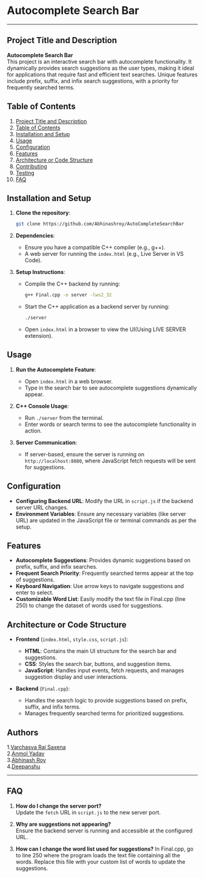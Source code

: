 # Autocomplete Search Bar
---
## Project Title and Description
**Autocomplete Search Bar**  
This project is an interactive search bar with autocomplete functionality. It dynamically provides search suggestions as the user types, making it ideal for applications that require fast and efficient text searches. Unique features include prefix, suffix, and infix search suggestions, with a priority for frequently searched terms.

## Table of Contents
1. [Project Title and Description](#project-title-and-description)
2. [Table of Contents](#table-of-contents)
3. [Installation and Setup](#installation-and-setup)
4. [Usage](#usage)
5. [Configuration](#configuration)
6. [Features](#features)
7. [Architecture or Code Structure](#architecture-or-code-structure)
8. [Contributing](#contributing)
9. [Testing](#testing)
10. [FAQ](#faq)

## Installation and Setup
1. **Clone the repository**:  
      ```bash
      git clone https://github.com/Abhinashroy/AutoCompleteSearchBar
      ```
2. **Dependencies**:
   - Ensure you have a compatible C++ compiler (e.g., g++).
   - A web server for running the `index.html` (e.g., Live Server in VS Code).

3. **Setup Instructions**:
   - Compile the C++ backend by running:
     ```bash
     g++ Final.cpp -o server -lws2_32
     ```
   - Start the C++ application as a backend server by running:
      ```bash
     ./server
     ```
   - Open `index.html` in a browser to view the UI(Using LIVE SERVER extension).

## Usage
1. **Run the Autocomplete Feature**:
   - Open `index.html` in a web browser.
   - Type in the search bar to see autocomplete suggestions dynamically appear.
   
2. **C++ Console Usage**:
   - Run `./server` from the terminal.
   - Enter words or search terms to see the autocomplete functionality in action.

3. **Server Communication**:
   - If server-based, ensure the server is running on `http://localhost:8080`, where JavaScript fetch requests will be sent for suggestions.

## Configuration
- **Configuring Backend URL**: Modify the URL in `script.js` if the backend server URL changes.
- **Environment Variables**: Ensure any necessary variables (like server URL) are updated in the JavaScript file or terminal commands as per the setup.

## Features
- **Autocomplete Suggestions**: Provides dynamic suggestions based on prefix, suffix, and infix searches.
- **Frequent Search Priority**: Frequently searched terms appear at the top of suggestions.
- **Keyboard Navigation**: Use arrow keys to navigate suggestions and enter to select.
- **Customizable Word List**: Easily modify the text file in Final.cpp (line 250) to change the dataset of words used for suggestions.
  

## Architecture or Code Structure
- **Frontend** (`index.html`, `style.css`, `script.js`):
  - **HTML**: Contains the main UI structure for the search bar and suggestions.
  - **CSS**: Styles the search bar, buttons, and suggestion items.
  - **JavaScript**: Handles input events, fetch requests, and manages suggestion display and user interactions.

- **Backend** (`Final.cpp`):
  - Handles the search logic to provide suggestions based on prefix, suffix, and infix terms.
  - Manages frequently searched terms for prioritized suggestions.

## Authors
1.[Varchasva Raj Saxena](https://github.com/Varchasva-Raj-Saxena)</br>
2.[Anmol Yadav](https://github.com/AnmolYadav1301)</br>
3.[Abhinash Roy](https://github.com/Abhinashroy)</br>
4.[Deepanshu ](https://github.com/DeepanshuPayal123)

---
## FAQ
1. **How do I change the server port?**  
   Update the `fetch` URL in `script.js` to the new server port.
   
2. **Why are suggestions not appearing?**  
   Ensure the backend server is running and accessible at the configured URL.
   
3. **How can I change the word list used for   suggestions?**
   In Final.cpp, go to line 250 where the program loads the text file containing all the words. Replace this file with your custom list of words to update the suggestions.
